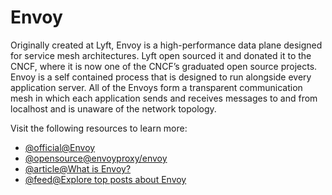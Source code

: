 # Envoy

Originally created at Lyft, Envoy is a high-performance data plane designed for service mesh architectures. Lyft open sourced it and donated it to the CNCF, where it is now one of the CNCF’s graduated open source projects. Envoy is a self contained process that is designed to run alongside every application server. All of the Envoys form a transparent communication mesh in which each application sends and receives messages to and from localhost and is unaware of the network topology.

Visit the following resources to learn more:

- [@official@Envoy](https://www.envoyproxy.io/)
- [@opensource@envoyproxy/envoy](https://github.com/envoyproxy/envoy)
- [@article@What is Envoy?](https://www.envoyproxy.io/docs/envoy/latest/intro/what_is_envoy)
- [@feed@Explore top posts about Envoy](https://app.daily.dev/tags/envoy?ref=roadmapsh)
